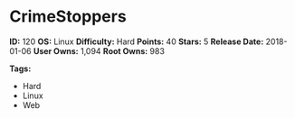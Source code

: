 # CrimeStoppers

**ID:** 120
**OS:** Linux
**Difficulty:** Hard
**Points:** 40
**Stars:** 5
**Release Date:** 2018-01-06
**User Owns:** 1,094
**Root Owns:** 983

**Tags:**
- Hard
- Linux
- Web

